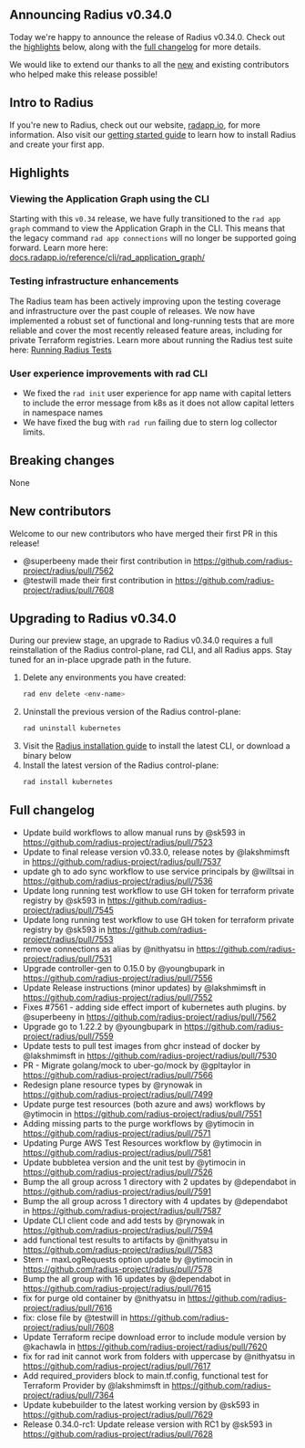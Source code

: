 ## Announcing Radius v0.34.0

Today we're happy to announce the release of Radius v0.34.0. Check out the [highlights](#highlights) below, along with the [full changelog](#full-changelog) for more details.

We would like to extend our thanks to all the [new](#new-contributors) and existing contributors who helped make this release possible!

## Intro to Radius

If you're new to Radius, check out our website, [radapp.io](https://radapp.io), for more information. Also visit our [getting started guide](https://docs.radapp.io/getting-started/) to learn how to install Radius and create your first app.

## Highlights

### Viewing the Application Graph using the CLI
Starting with this `v0.34` release, we have fully transitioned to the `rad app graph` command to view the Application Graph in the CLI. This means that the legacy command `rad app connections` will no longer be supported going forward. Learn more here: [docs.radapp.io/reference/cli/rad_application_graph/](https://docs.radapp.io/reference/cli/rad_application_graph/)

### Testing infrastructure enhancements
The Radius team has been actively improving upon the testing coverage and infrastructure over the past couple of releases. We now have implemented a robust set of functional and long-running tests that are more reliable and cover the most recently released feature areas, including for private Terraform registries. Learn more about running the Radius test suite here: [Running Radius Tests](https://github.com/radius-project/radius/blob/main/docs/contributing/contributing-code/contributing-code-tests/README.md)

### User experience improvements with rad CLI 
- We fixed the `rad init` user experience for app name with capital letters to include the error message from k8s as it does not allow capital letters in namespace names
- We have fixed the bug with `rad run` failing due to stern log collector limits. 

## Breaking changes

None

## New contributors

Welcome to our new contributors who have merged their first PR in this release!

* @superbeeny made their first contribution in https://github.com/radius-project/radius/pull/7562
* @testwill made their first contribution in https://github.com/radius-project/radius/pull/7608

## Upgrading to Radius v0.34.0

During our preview stage, an upgrade to Radius v0.34.0 requires a full reinstallation of the Radius control-plane, rad CLI, and all Radius apps. Stay tuned for an in-place upgrade path in the future.

1. Delete any environments you have created:
   ```bash
   rad env delete <env-name>
   ```
1. Uninstall the previous version of the Radius control-plane:
   ```bash
   rad uninstall kubernetes
   ```
1. Visit the [Radius installation guide](https://docs.radapp.io/getting-started/install/) to install the latest CLI, or download a binary below
1. Install the latest version of the Radius control-plane:
   ```bash
   rad install kubernetes
   ```

## Full changelog

* Update build workflows to allow manual runs  by @sk593 in https://github.com/radius-project/radius/pull/7523
* Update to final release version v0.33.0, release notes by @lakshmimsft in https://github.com/radius-project/radius/pull/7537
* update gh to ado sync workflow to use service principals by @willtsai in https://github.com/radius-project/radius/pull/7536
* Update long running test workflow to use GH token for terraform private registry by @sk593 in https://github.com/radius-project/radius/pull/7545
* Update long running test workflow to use GH token for terraform private registry by @sk593 in https://github.com/radius-project/radius/pull/7553
* remove connections as alias by @nithyatsu in https://github.com/radius-project/radius/pull/7531
* Upgrade controller-gen to 0.15.0 by @youngbupark in https://github.com/radius-project/radius/pull/7556
* Update Release instructions (minor updates) by @lakshmimsft in https://github.com/radius-project/radius/pull/7552
* Fixes #7561 - adding side effect import of kubernetes auth plugins. by @superbeeny in https://github.com/radius-project/radius/pull/7562
* Upgrade go to 1.22.2 by @youngbupark in https://github.com/radius-project/radius/pull/7559
* Update tests to pull test images from ghcr instead of docker by @lakshmimsft in https://github.com/radius-project/radius/pull/7530
* PR - Migrate golang/mock to uber-go/mock by @gpltaylor in https://github.com/radius-project/radius/pull/7566
* Redesign plane resource types by @rynowak in https://github.com/radius-project/radius/pull/7499
* Update purge test resources (both azure and aws) workflows by @ytimocin in https://github.com/radius-project/radius/pull/7551
* Adding missing parts to the purge workflows by @ytimocin in https://github.com/radius-project/radius/pull/7571
* Updating Purge AWS Test Resources workflow by @ytimocin in https://github.com/radius-project/radius/pull/7581
* Update bubbletea version and the unit test by @ytimocin in https://github.com/radius-project/radius/pull/7526
* Bump the all group across 1 directory with 2 updates by @dependabot in https://github.com/radius-project/radius/pull/7591
* Bump the all group across 1 directory with 4 updates by @dependabot in https://github.com/radius-project/radius/pull/7587
* Update CLI client code and add tests by @rynowak in https://github.com/radius-project/radius/pull/7594
* add functional test results to artifacts by @nithyatsu in https://github.com/radius-project/radius/pull/7583
* Stern - maxLogRequests option update by @ytimocin in https://github.com/radius-project/radius/pull/7578
* Bump the all group with 16 updates by @dependabot in https://github.com/radius-project/radius/pull/7615
* fix for purge old container by @nithyatsu in https://github.com/radius-project/radius/pull/7616
* fix: close file by @testwill in https://github.com/radius-project/radius/pull/7608
* Update Terraform recipe download error to include module version by @kachawla in https://github.com/radius-project/radius/pull/7620
* fix for rad init cannot work from folders with uppercase  by @nithyatsu in https://github.com/radius-project/radius/pull/7617
* Add required_providers block to main.tf.config, functional test for Terraform Provider by @lakshmimsft in https://github.com/radius-project/radius/pull/7364
* Update kubebuilder to the latest working version by @sk593 in https://github.com/radius-project/radius/pull/7629
* Release 0.34.0-rc1: Update release version with RC1 by @sk593 in https://github.com/radius-project/radius/pull/7628
